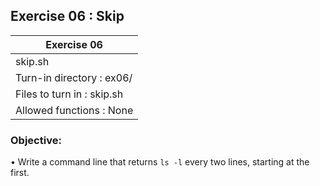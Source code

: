 ## Exercise 06 : Skip

|               Exercise 06             |
|---------------------------------------|
|             skip.sh                   |
| Turn-in directory : ex06/             |
| Files to turn in : skip.sh            |
| Allowed functions : None              |

 ### Objective: 

• Write a command line that returns <code>ls -l</code> every two lines, starting at
the first.

